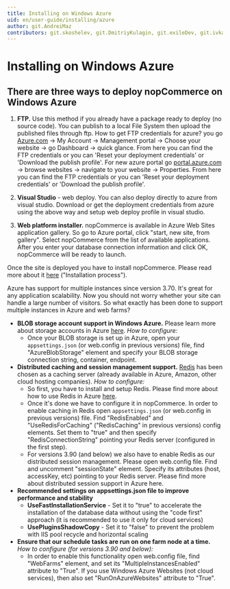 ```yaml
---
title: Installing on Windows Azure
uid: en/user-guide/installing/azure
author: git.AndreiMaz
contributors: git.skoshelev, git.DmitriyKulagin, git.exileDev, git.ivkadp
---
```

# Installing on Windows Azure

## There are three ways to deploy nopCommerce on Windows Azure

1. **FTP.** Use this method if you already have a package ready to deploy (no source code). You can publish to a local File System then upload the published files through ftp. How to get FTP credentials for azure? you go [Azure.com](https://azure.microsoft.com/en-us/) → My Account → Management portal → Choose your website → go Dashboard → quick glance. From here you can find the FTP credentials or you can 'Reset your deployment credentials' or 'Download the publish profile'. For new azure portal go [portal.azure.com](http://portal.azure.com/) → browse websites → navigate to your website → Properties. From here you can find the FTP credentials or you can 'Reset your deployment credentials' or 'Download the publish profile'.

1. **Visual Studio** - web deploy. You can also deploy directly to azure from visual studio. Download or get the deployment credentials from azure using the above way and setup web deploy profile in visual studio.

1. **Web platform installer.** nopCommerce is available in Azure Web Sites application gallery. So go to Azure portal, click "start, new site, from gallery".  Select nopCommerce from the list of available applications. After you enter your database connection information and click OK, nopCommerce will be ready to launch.

Once the site is deployed you have to install nopCommerce. Please read more about it [here](xref:en/user-guide/installing/installation-guide/index) ("Installation process").

Azure has support for multiple instances since version 3.70. It's great for any application scalability. Now you should not worry whether your site can handle a large number of visitors. So what exactly has been done to support multiple instances in Azure and web farms?

* **BLOB storage account support in Windows Azure.** Please learn more about storage accounts in Azure [here](https://azure.microsoft.com/en-us/documentation/articles/storage-introduction/). *How to configure:*
  * Once your BLOB storage is set up in Azure, open your `appsettings.json` (or web.config in previous versions) file, find "AzureBlobStorage" element and specify your BLOB storage connection string, container, endpoint.
* **Distributed caching and session management support.** [Redis](http://redis.io/) has been chosen as a caching server (already available in Azure, Amazon, other cloud hosting companies). *How to configure:*
  * So first, you have to install and setup Redis. Please find more about how to use Redis in Azure [here](https://azure.microsoft.com/en-us/documentation/articles/cache-dotnet-how-to-use-azure-redis-cache/).
  * Once it's done we have to configure it in nopCommerce. In order to enable caching in Redis open `appsettings.json` (or web.config in previous versions) file. Find "RedisEnabled" and "UseRedisForCaching" ("RedisCaching" in previous versions) config elements. Set them to "true" and then specify "RedisConnectionString" pointing your Redis server (configured in the first step).
  * For versions 3.90 (and below) we also have to enable Redis as our distributed session management. Please open web.config file. Find and uncomment "sessionState" element. Specify its attributes (host, accessKey, etc) pointing to your Redis server. Please find more about distributed session support in Azure here.
* **Recommended settings on appsettings.json file to improve performance and stability**
  * **UseFastInstallationService** - Set it to "true" to accelerate the installation of the database data without using the "code first" approach (it is recommended to use it only for cloud services)
  * **UsePluginsShadowCopy** - Set it to "false" to prevent the problem with IIS pool recycle and horizontal scaling
* **Ensure that our schedule tasks are run on one farm node at a time.** *How to configure (for versions 3.90 and below):*
  * In order to enable this functionality open web.config file, find "WebFarms" element, and set its "MultipleInstancesEnabled" attribute to "True". If you use Windows Azure Websites (not cloud services), then also set "RunOnAzureWebsites" attribute to "True".
